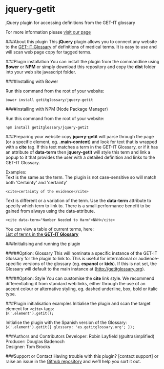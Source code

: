 # jquery-getit
jQuery plugin for accessing definitions from the GET-IT glossary

For more information please [visit our page](http://getitglossary.github.io/jquery-getit/)
  
  
###About this plugin
This __jQuery__ plugin allows you to connect any website to the [GET-IT Glossary](http://getitglossary.org/) of definitions of medical terms. It is easy to use and will scan web page copy for tagged terms.
  
  
###Plugin installation
You can install the plugin from the commandline using __Bower__ or __NPM__ or simply download this repository and copy the __dist__ folder into your web site javascript folder.
  
  
####Installing with Bower

Run this command from the root of your website:

    bower install getitglossary/jquery-getit

####Installing with NPM (Node Package Manager)

Run this command from the root of your website:

    npm install getitglossary/jquery-getit
  
  
###Preparing your website copy
__jquery-getit__ will parse through the page (or a specific element, eg. __.main-content__) and look for text that is wrapped with a __cite__ tag. If this text matches a term in the GET-IT Glossary, or if it has an attribute of __data-term__ then __jquery-getit__ will style this term and link a popup to it that provides the user with a detailed definition and links to the GET-IT Glossary.

Examples:  
Text is the same as the term. The plugin is not case-sensitive so will match both 'Certainty' and 'certainty'  
  
`<cite>certainty of the evidence</cite>`

Text is different or a variation of the term. Use the __data-term__ attribute to specify which term to link to. There is a small performance benefit to be gained from always using the data-attribute.  
  
`<cite data-term="Number Needed to Harm">NNH</cite>`

You can view a table of current terms, here:  
[List of terms in the __GET-IT Glossary__](http://getitglossary.org/dev/terms)
  
  
###Initialising and running the plugin
  
#####Option: Glossary
This will nominate a specific instance of the GET-IT Glossary for the plugin to link to. This is useful for international or audience-specific versions of the glossary (eg. __espanol__ or __kids__). If this is not set, the Glossary will default to the main instance at (http://getitglossary.org).

#####Option: Style
You can customise the __cite__ link style. We recommend differentiating it from standard web links, either through the use of an accent colour or alternative styling, eg. dashed underline, box, bold or italic type.
  
  
###Plugin initialisation examples
Initialise the plugin and scan the target element for `<cite>` tags:  
`$('.element').getit();`

Initialise the plugin with the Spanish version of the Glossary:  
`$('.element').getit({
  glossary: 'es.getitglossary.org';
});`
  
  
###Authors and Contributors
Developer: Robin Layfield (@ultrasimplified)   
Producer: Douglas Badenoch  
Designer: Tom Brooks
  
  
###Support or Contact
Having trouble with this plugin? [contact support] or raise an issue in the [Github repository](https://github.com/getitglossary/jquery-getit) and we’ll help you sort it out.
